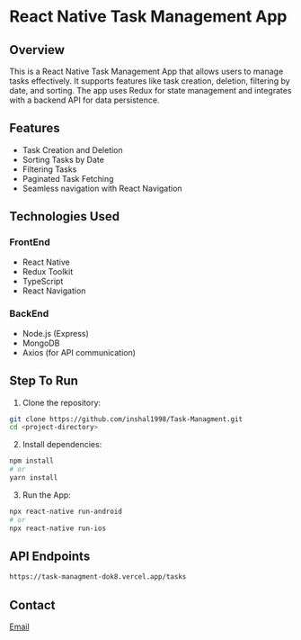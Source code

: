 # React Native Task Management App

## Overview

This is a React Native Task Management App that allows users to manage tasks effectively. It supports features like task creation, deletion, filtering by date, and sorting. The app uses Redux for state management and integrates with a backend API for data persistence.


## Features
 - Task Creation and Deletion
 - Sorting Tasks by Date
 - Filtering Tasks
 - Paginated Task Fetching
 - Seamless navigation with React Navigation


## Technologies Used
### FrontEnd 
 - React Native
 - Redux Toolkit
 - TypeScript
 - React Navigation

 ### BackEnd 
 - Node.js (Express)
 - MongoDB
 - Axios (for API communication)

## Step To Run
 1. Clone the repository:

```bash
git clone https://github.com/inshal1998/Task-Managment.git
cd <project-directory>
```

 2. Install dependencies:
```bash
npm install
# or
yarn install
```

 3. Run the App:
```bash
npx react-native run-android
# or
npx react-native run-ios
```
## API Endpoints
 ```bash
https://task-managment-dok8.vercel.app/tasks
```

## Contact

[Email](inshalansari80@example.com)
